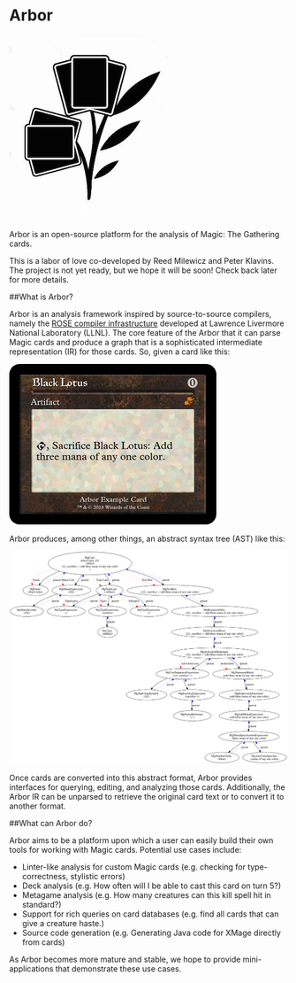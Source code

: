 # Arbor

![alt text](https://github.com/rmmilewi/mtgcompiler/raw/master/images/arbor_logo_alpha.jpeg "Arbor pre-alpha logo")

Arbor is an open-source platform for the analysis of Magic: The Gathering cards.

This is a labor of love co-developed by Reed Milewicz and Peter Klavins. The project is not yet ready, but we hope it will be soon! Check back later for more details.

##What is Arbor?

Arbor is an analysis framework inspired by source-to-source compilers, namely the [ROSE compiler infrastructure](http://rosecompiler.org) developed at Lawrence Livermore National Laboratory (LLNL). The core feature of the Arbor that it can parse Magic cards and produce a graph that is a sophisticated intermediate representation (IR) for those cards. So, given a card like this:

![alt text](https://github.com/rmmilewi/mtgcompiler/raw/master/images/black_lotus_example.png "Black Lotus Card")

Arbor produces, among other things, an abstract syntax tree (AST) like this:

![alt text](https://github.com/rmmilewi/mtgcompiler/raw/master/images/black_lotus_ast.png "Black Lotus AST")

Once cards are converted into this abstract format, Arbor provides interfaces for querying, editing, and analyzing those cards. Additionally, the Arbor IR can be unparsed to retrieve the original card text or to convert it to another format.

##What can Arbor do?

Arbor aims to be a platform upon which a user can easily build their own tools for working with Magic cards. Potential use cases include:

* Linter-like analysis for custom Magic cards (e.g. checking for type-correctness, stylistic errors)
* Deck analysis (e.g. How often will I be able to cast this card on turn 5?)
* Metagame analysis (e.g. How many creatures can this kill spell hit in standard?)
* Support for rich queries on card databases (e.g. find all cards that can give a creature haste.)
* Source code generation (e.g. Generating Java code for XMage directly from cards)

As Arbor becomes more mature and stable, we hope to provide mini-applications that demonstrate these use cases. 




